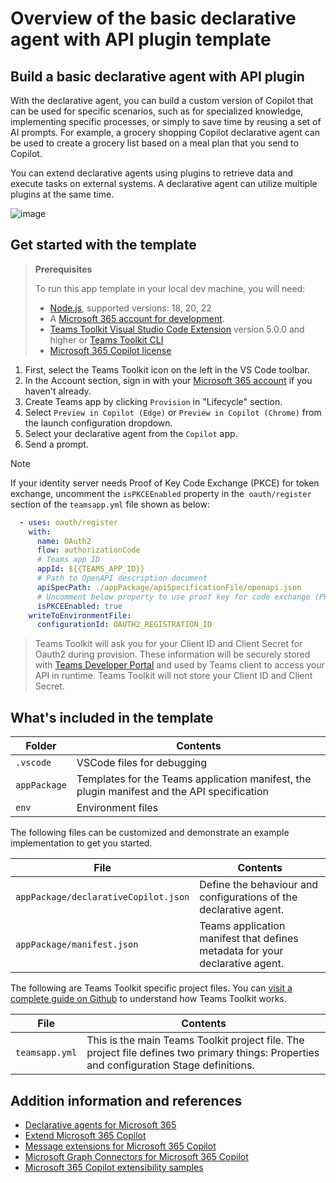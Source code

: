 # Overview of the basic declarative agent with API plugin template

## Build a basic declarative agent with API plugin

With the declarative agent, you can build a custom version of Copilot that can be used for specific scenarios, such as for specialized knowledge, implementing specific processes, or simply to save time by reusing a set of AI prompts. For example, a grocery shopping Copilot declarative agent can be used to create a grocery list based on a meal plan that you send to Copilot.

You can extend declarative agents using plugins to retrieve data and execute tasks on external systems. A declarative agent can utilize multiple plugins at the same time.

![image](https://github.com/user-attachments/assets/9939972e-0449-410c-b237-d9d748cd6628)


## Get started with the template

> **Prerequisites**
>
> To run this app template in your local dev machine, you will need:
>
> - [Node.js](https://nodejs.org/), supported versions: 18, 20, 22
> - A [Microsoft 365 account for development](https://docs.microsoft.com/microsoftteams/platform/toolkit/accounts).
> - [Teams Toolkit Visual Studio Code Extension](https://aka.ms/teams-toolkit) version 5.0.0 and higher or [Teams Toolkit CLI](https://aka.ms/teamsfx-toolkit-cli)
> - [Microsoft 365 Copilot license](https://learn.microsoft.com/microsoft-365-copilot/extensibility/prerequisites#prerequisites)

1. First, select the Teams Toolkit icon on the left in the VS Code toolbar.
2. In the Account section, sign in with your [Microsoft 365 account](https://docs.microsoft.com/microsoftteams/platform/toolkit/accounts) if you haven't already.
3. Create Teams app by clicking `Provision` in "Lifecycle" section.
4. Select `Preview in Copilot (Edge)` or `Preview in Copilot (Chrome)` from the launch configuration dropdown.
5. Select your declarative agent from the `Copilot` app.
6. Send a prompt.


> [!NOTE]
> If your identity server needs Proof of Key Code Exchange (PKCE) for token exchange, uncomment the `isPKCEEnabled` property in the` oauth/register` section of the `teamsapp.yml` file shown as below:
```yaml
  - uses: oauth/register
    with:
      name: OAuth2
      flow: authorizationCode
      # Teams app ID
      appId: ${{TEAMS_APP_ID}}
      # Path to OpenAPI description document
      apiSpecPath: ./appPackage/apiSpecificationFile/openapi.json
      # Uncomment below property to use proof key for code exchange (PKCE)
      isPKCEEnabled: true
    writeToEnvironmentFile:
      configurationId: OAUTH2_REGISTRATION_ID
```
> Teams Toolkit will ask you for your Client ID and Client Secret for Oauth2 during provision. These information will be securely stored with [Teams Developer Portal](https://dev.teams.microsoft.com/home) and used by Teams client to access your API in runtime. Teams Toolkit will not store your Client ID and Client Secret.

## What's included in the template

| Folder       | Contents                                     |
| ------------ | -------------------------------------------- |
| `.vscode`    | VSCode files for debugging                   |
| `appPackage` | Templates for the Teams application manifest, the plugin manifest and the API specification |
| `env`        | Environment files                            |

The following files can be customized and demonstrate an example implementation to get you started.

| File                                 | Contents                                                                       |
| ------------------------------------ | ------------------------------------------------------------------------------ |
| `appPackage/declarativeCopilot.json` | Define the behaviour and configurations of the declarative agent.            |
| `appPackage/manifest.json`           | Teams application manifest that defines metadata for your declarative agent. |

The following are Teams Toolkit specific project files. You can [visit a complete guide on Github](https://github.com/OfficeDev/TeamsFx/wiki/Teams-Toolkit-Visual-Studio-Code-v5-Guide#overview) to understand how Teams Toolkit works.

| File                 | Contents                                                                                                                                  |
| -------------------- | ----------------------------------------------------------------------------------------------------------------------------------------- |
| `teamsapp.yml`       | This is the main Teams Toolkit project file. The project file defines two primary things: Properties and configuration Stage definitions. |

## Addition information and references

- [Declarative agents for Microsoft 365](https://aka.ms/teams-toolkit-declarative-agent)
- [Extend Microsoft 365 Copilot](https://aka.ms/teamsfx-copilot-plugin)
- [Message extensions for Microsoft 365 Copilot](https://learn.microsoft.com/microsoft-365-copilot/extensibility/overview-message-extension-bot)
- [Microsoft Graph Connectors for Microsoft 365 Copilot](https://learn.microsoft.com/microsoft-365-copilot/extensibility/overview-graph-connector)
- [Microsoft 365 Copilot extensibility samples](https://learn.microsoft.com/microsoft-365-copilot/extensibility/samples)
